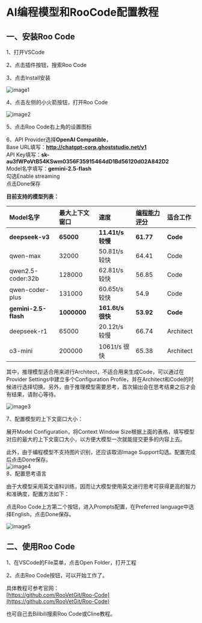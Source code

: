 # AI编程模型和RooCode配置教程

## 一、安装Roo Code

1、打开VSCode

2、点击插件按钮，搜索Roo Code

3、点击Install安装

![image1](/assets/474945bb4bdde2b600cf75e864a6eeaf.png)

4、点击左侧的小火箭按钮，打开Roo Code

![image2](/assets/5eb574b04a7e77440b0099c0a449ce62.png)

5、点击Roo Code右上角的设置图标

6、API Provider选择**OpenAI Compatible**，  
Base URL填写：**http://chatgpt-corp.ghoststudio.net/v1**  
API Key填写：**sk-au3fWPoVtB54KSwm0356F35915464dD1Bd56120d02A842D2**  
Model名字填写：**gemini-2.5-flash**  
勾选Enable streaming  
点击Done保存

**目前支持的模型列表：**

| Model名字 | 最大上下文窗口 | 速度 | [编程能力评分](https://livebench.ai/#/?Coding=a) | 适合工作 |
| :---- | :---- | :---- | :---- | :---- |
| **deepseek-v3** | **65000** | **11.41t/s 较慢** | **61.77** | **Code** |
| qwen-max | 32000 | 50.81t/s 较快 | 64.41 | Code |
| qwen2.5-coder:32b | 128000 | 62.81t/s 较快 | 56.85 | Code |
| qwen-coder-plus | 131000 | 60.65t/s 较快 | 54.9 | Code |
| **gemini-2.5-flash** | **1000000** | **161.6t/s 很快** | **53.92** | **Code** |
| deepseek-r1 | 65000 | 20.12t/s 较慢 | 66.74 | Architect |
| o3-mini | 200000 | 1061t/s 很快 | 65.38 | Architect |

其中，推理模型适合用来进行Architect，不适合用来生成Code，可以通过在Provider Settings中建立多个Configuration Profile，并在Architect和Code的时候进行选择切换。另外，由于推理模型需要思考，首次输出会在思考结束之后才会有结果，请耐心等待。

![image3](/assets/cd1e779e5c285cf6869237d415a86954.png)

7、配置模型的上下文窗口大小：

展开Model Configuration，将Context Window Size根据上面的表格，填写模型对应的最大的上下文窗口大小，以方便大模型一次就能提交更多的内容上去。

此外，由于编程模型不支持图片识别，还应该取消Image Support勾选。配置完成后点击Done保存。  
![image4](/assets/8abab0af4c1a639edd3a969bb8135e67.png)  
8、配置思考语言

由于大模型采用英文语料训练，因而让大模型使用英文进行思考可获得更高的智力和准确度，配置方法如下：

点击Roo Code上方第二个按钮，进入Prompts配置，在Preferred language中选择English，点击Done保存。

![image5](/assets/f91d9e391f179fc6f91a427d0de40601.png)

## 二、使用Roo Code

1、在VSCode的File菜单，点击Open Folder，打开工程

2、点击Roo Code按钮，可以开始工作了。

具体教程可参考官网：  
[https://github.com/RooVetGit/Roo-Code](https://github.com/RooVetGit/Roo-Code)

也可自己去Bilibili搜索Roo Code或Cline教程。  










